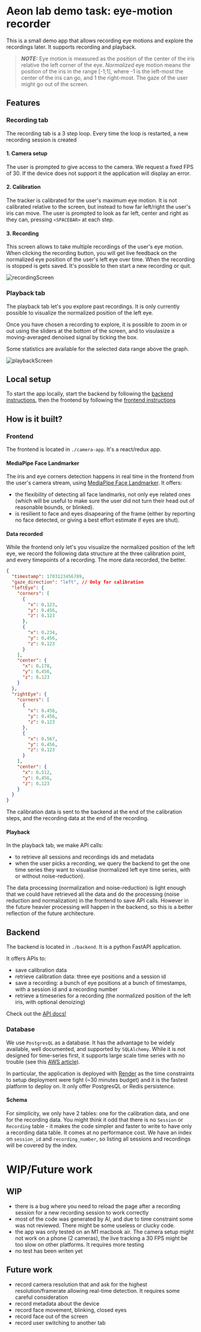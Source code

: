 # Aeon lab demo task: eye-motion recorder

This is a small demo app that allows recording eye motions and explore the recordings later. It supports recording and playback.

> **_NOTE:_**  Eye motion is measured as the position of the center of the iris relative the left corner of the eye.  *Normalized* eye motion means the position of the iris in the range [-1;1], where -1 is the left-most the center of the iris can go, and 1 the right-most. The gaze of the user might go out of the screen.

## Features

### Recording tab

The recording tab is a 3 step loop. Every time the loop is restarted, a new recording session is created

#### 1. Camera setup

The user is prompted to give access to the camera. We request a fixed FPS of 30. If the device does not support it the application will display an error. 

#### 2. Calibration

The tracker is calibrated for the user's maximum eye motion. It is not calibrated relative to the screen, but instead to how far left/right the user's iris can move. The user is prompted to look as far left, center and right as they can, pressing `<SPACEBAR>` at each step.

#### 3. Recording

This screen allows to take multiple recordings of the user's eye motion. When clicking the recording button, you will get live feedback on the normalized eye position of the user's left eye over time. When the recording is stopped is gets saved. It's possible to then start a new recording or quit.

![recordingScreen](./recordingScreen.png)

### Playback tab

The playback tab let's you explore past recordings. It is only currently possible to visualize the normalized position of the left eye.  

Once you have chosen a recording to explore, it is possible to zoom in or out using the sliders at the bottom of the screen, and to visulasize a moving-averaged denoised signal by ticking the box.

Some statistics are available for the selected data range above the graph.

![playbackScreen](./playbackScreen.png)

## Local setup

To start the app locally, start the backend by following the [backend instructions](./backend/README.md), then the frontend by following the [frontend instructions](./camera-app/README.md)

## How is it built?

### Frontend

The frontend is located in `./camera-app`. It's a react/redux app. 

#### MediaPipe Face Landmarker

The iris and eye corners detection happens in real time in the frontend from the user's camera stream, using [MediaPipe Face Landmarker](https://ai.google.dev/edge/mediapipe/solutions/vision/face_landmarker). 
It offers:
- the flexibility of detecting all face landmarks, not only eye related ones (which will be useful to make sure the user did not turn their head out of reasonable bounds, or blinked).
- is resilient to face and eyes disapearing of the frame (either by reporting no face detected, or giving a best effort estimate if eyes are shut).

#### Data recorded

While the frontend only let's you visualize the normalized position of the left eye, we record the following data structure at the three calibration point, and every timepoints of a recording. The more data recorded, the better.

```json
{
  "timestamp": 1703123456789,
  "gaze_direction": "left", // Only for calibration
  "leftEye": {
    "corners": [
      {
        "x": 0.123,
        "y": 0.456,
        "z": 0.123
      },
      {
        "x": 0.234,
        "y": 0.456,
        "z": 0.123
      }
    ],
    "center": {
      "x": 0.178,
      "y": 0.456,
      "z": 0.123
    }
  },
  "rightEye": {
    "corners": [
      {
        "x": 0.456,
        "y": 0.456,
        "z": 0.123
      },
      {
        "x": 0.567,
        "y": 0.456,
        "z": 0.123
      }
    ],
    "center": {
      "x": 0.512,
      "y": 0.456,
      "z": 0.123
    }
  }
}
```

The calibration data is sent to the backend at the end of the calibration steps, and the recording data at the end of the recording.

#### Playback

In the playback tab, we make API calls:
- to retrieve all sessions and recordings ids and metadata
- when the user picks a recording, we query the backend to get the one time series they want to visualise (normalized left eye time series, with or without noise-reduction).

The data processing (normalization and noise-reduction) is light enough that we could have retrieved all the data and do the processing (noise reduction and normalization) in the frontend to save API calls. However in the future heavier processing will happen in the backend, so this is a better reflection of the future architecture.  

## Backend

The backend is located in `./backend`. It is a python FastAPI application.

It offers APIs to:
- save calibration data
- retrieve calibration data: three eye positions and a session id
- save a recording: a bunch of eye positions at a bunch of timestamps, with a session id and a recording number
- retrieve a timeseries for a recording (the normalized position of the left iris, with optional denoizing)

Check out the [API docs!](https://eye-tracking-backend.onrender.com/docs#/)

### Database

We use `PostgresQL` as a database. It has the advantage to be widely available, well documented, and supported by `SQLAlchemy`. While it is not designed for time-series first, it supports large scale time series with no trouble (see this [AWS article](https://aws.amazon.com/blogs/database/designing-high-performance-time-series-data-tables-on-amazon-rds-for-postgresql/)).

In particular, the application is deployed with [Render](https://render.com/) as the time constraints to setup deployment were tight (~30 minutes budget) and it is the fastest platform to deploy on. It only offer PostgresQL or Redis persistence.

#### Schema

For simplicity, we only have 2 tables: one for the calibration data, and one for the recording data. You might think it odd that there is no `Session` or `Recording` table - it makes the code simpler and faster to write to have only a recording data table. It comes at no performance cost. We have an index on `session_id` and `recording_number`, so listing all sessions and recordings will be covered by the index.

# WIP/Future work

## WIP

- there is a bug where you need to reload the page after a recording session for a new recording session to work correctly
- most of the code was generated by AI, and due to time constraint some was not reviewed. There might be some useless or clucky code.
- the app was only tested on an M1 macbook air. The camera setup might not work on a phone (2 cameras), the live tracking a 30 FPS might be too slow on other platforms. It requires more testing
- no test has been writen yet

## Future work

- record camera resolution that and ask for the highest resolution/framerate allowing real-time detection. It requires some careful consideration
- record metadata about the device
- record face movement, blinking, closed eyes
- record face out of the screen
- record user switching to another tab 